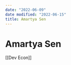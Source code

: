 ```yaml
---
date: "2022-06-09"
date modified: "2022-06-15"
title: Amartya Sen
---
```


# Amartya Sen
[[Dev Econ]]
